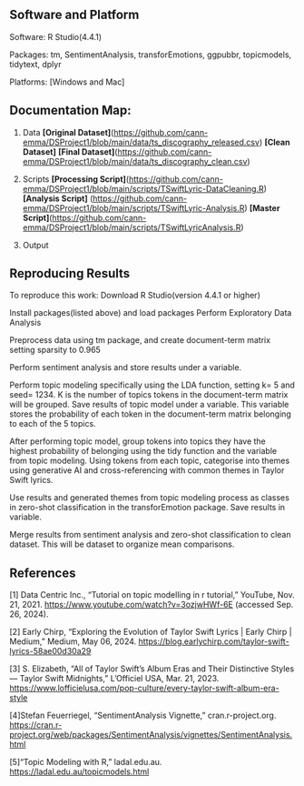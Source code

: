 ## Software and Platform
Software: R Studio(4.4.1) 


Packages: tm, SentimentAnalysis, transforEmotions, ggpubbr, topicmodels, tidytext, dplyr


Platforms: [Windows and Mac]

## Documentation Map:
1. Data
     **[Original Dataset]**(https://github.com/cann-emma/DSProject1/blob/main/data/ts_discography_released.csv)
     **[Clean Dataset]**
     **[Final Dataset]**(https://github.com/cann-emma/DSProject1/blob/main/data/ts_discography_clean.csv)
   
2. Scripts
     **[Processing Script]**(https://github.com/cann-emma/DSProject1/blob/main/scripts/TSwiftLyric-DataCleaning.R)
     **[Analysis Script]** (https://github.com/cann-emma/DSProject1/blob/main/scripts/TSwiftLyric-Analysis.R)
     **[Master Script]**(https://github.com/cann-emma/DSProject1/blob/main/scripts/TSwiftLyricAnalysis.R)
   
3. Output

## Reproducing Results
To reproduce this work:
Download R Studio(version 4.4.1 or higher)

Install packages(listed above) and load packages 
Perform Exploratory Data Analysis 

Preprocess data using tm package, and create document-term matrix setting sparsity to 0.965

Perform sentiment analysis and store results under a variable.

Perform topic modeling specifically using the LDA function, setting k= 5 and seed= 1234. K is the number of topics tokens in the document-term matrix will be grouped. Save results of topic model under a variable. This variable stores the probability of each token in the document-term matrix belonging to each of the 5 topics. 

After performing topic model, group tokens into topics they have the highest probability of belonging using the tidy function and the variable from topic modeling. Using tokens from each topic, categorise into themes using generative AI and cross-referencing with common themes in Taylor Swift lyrics.

Use results and generated themes from topic modeling process as classes in zero-shot classification in the transforEmotion package. Save results in variable. 

Merge results from sentiment analysis and zero-shot classification to clean dataset. This will be dataset to organize mean comparisons.



## References

[1] Data Centric Inc., “Tutorial on topic modelling in r tutorial,” YouTube, Nov. 21, 2021. 
https://www.youtube.com/watch?v=3ozjwHWf-6E (accessed Sep. 26, 2024).

[2] Early Chirp, “Exploring the Evolution of Taylor Swift Lyrics | Early Chirp | Medium,” Medium, May 06, 2024.
https://blog.earlychirp.com/taylor-swift-lyrics-58ae00d30a29

[3] S. Elizabeth, “All of Taylor Swift’s Album Eras and Their Distinctive Styles — Taylor Swift Midnights,” L’Officiel USA, Mar. 21, 2023.
https://www.lofficielusa.com/pop-culture/every-taylor-swift-album-era-style

[4]Stefan Feuerriegel, “SentimentAnalysis Vignette,” cran.r-project.org. 
https://cran.r-project.org/web/packages/SentimentAnalysis/vignettes/SentimentAnalysis.html

[5]“Topic Modeling with R,” ladal.edu.au.
https://ladal.edu.au/topicmodels.html
‌
‌
‌
